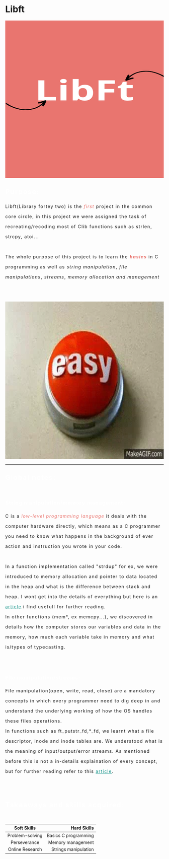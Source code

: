 # Libft

<!-- ![libftimage](LibFT.png) -->
<img src="LibFt.png"
     alt="Markdown Monster icon"
     style="width: 100%; height: 500px" />

<h2 style="color:#FFFFFF; letter-spacing: 2px">Purpose: </h2>
<p style="letter-spacing: 1.5px;line-height:2rem;">
Libft(Library fortey two) is the <i style="color: #E9756F">first</i> project in the common core circle, in this project we were assigned the task of recreating/recoding most of Clib functions such as strlen, strcpy, atoi...<br><br>
The whole purpose of this project is to learn the <i style="color: #E9756F"><b>basics</b></i> in C programming as well as <i>string manipulation</i>,<i> file manipulations</i>, <i>streams</i>, <i>memory allocation and management</i>
</p>
<br><br>

<img src="easy.webp"
     alt="Markdown Monster icon"
     style="width: 100%; height: 500px" />

<hr>

<h2 style="color:#FFFFFF; letter-spacing: 2px">Global notes: </h2>
<br>
<h3 style="color:#FFFFFF; letter-spacing: 1px">String manipulation/memory management: </h3>
<p style="letter-spacing: 1.5px;line-height:2rem;">
C is a <i style="color: #E9756F">low-level programming language</i> it deals with the computer hardware directly, which means as a C programmer you need to know what happens in the background of ever action and instruction you wrote in your code.
<br><br>
In a function implementation called "strdup" for ex,  we were introduced to memory allocation and pointer to data located in the heap and what is the difference between stack and heap. I wont get into the details of everything but here is an <a href="https://www.geeksforgeeks.org/stack-vs-heap-memory-allocation/" style="color: #16948A">article</a> i find usefull for further reading.
<br>
In other functions (mem*, ex memcpy...), we discovered in details how the computer stores our variables and data in the memory, how much each variable take in memory and what is/types of typecasting.
</p>
<br><br>
<h3 style="color:#FFFFFF; letter-spacing: 1px">File manipulation/streams: </h3>
<p style="letter-spacing: 1.5px;line-height:2rem;">
File manipulation(open, write, read, close) are a mandatory concepts in which every programmer need to dig deep in and understand the underlying working of how the OS handles these files operations.
<br>
In functions such as ft_putstr_fd,*_fd, we learnt what a file descriptor, inode and inode tables are. We understood what is the meaning of input/output/error streams. As mentioned before this is not a in-details explaination of every concept, but for further reading refer to this <a href="https://en.wikipedia.org/wiki/Standard_streams" style="color: #16948A">article</a>.
</p>
<br><br>
<h2 style="color:#FFFFFF; letter-spacing: 2px">Takeaways and skills acquired:</h2>
<br>


|      Soft Skills      |  Hard Skills |
| :-------------:|------:|
|  Problem-solving | Basics C programming |
|    Perseverance   |   Memory management |
| Online Research |    Strings manipulation |
